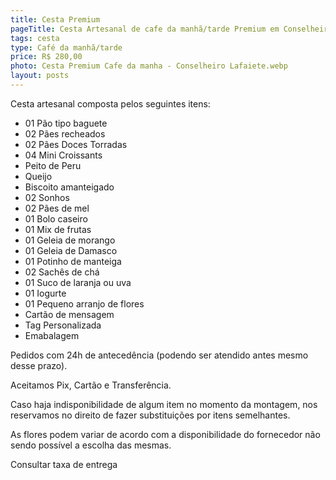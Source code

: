 ```yaml
---
title: Cesta Premium
pageTitle: Cesta Artesanal de cafe da manhã/tarde Premium em Conselheiro Lafaiete MG | Memorare Cestas
tags: cesta
type: Café da manhã/tarde
price: R$ 280,00
photo: Cesta Premium Cafe da manha - Conselheiro Lafaiete.webp
layout: posts
---
```

Cesta artesanal composta pelos seguintes itens:

- 01 Pão tipo baguete
- 02 Pães recheados
- 02 Pães Doces Torradas
- 04 Mini Croissants
- Peito de Peru
- Queijo
- Biscoito amanteigado
- 02 Sonhos
- 02 Pães de mel
- 01 Bolo caseiro
- 01 Mix de frutas
- 01 Geleia de morango
- 01 Geleia de Damasco
- 01 Potinho de manteiga
- 02 Sachês de chá
- 01 Suco de laranja ou uva
- 01 Iogurte
- 01 Pequeno arranjo de flores
- Cartão de mensagem
- Tag Personalizada
- Emabalagem


Pedidos com 24h de antecedência (podendo ser atendido antes mesmo desse prazo). 

Aceitamos Pix, Cartão e Transferência. 

Caso haja indisponibilidade de algum item no momento da montagem, nos reservamos no direito de fazer substituições por itens semelhantes. 

As flores podem variar de acordo com a disponibilidade do fornecedor não sendo possível a escolha das mesmas. 

Consultar taxa de entrega